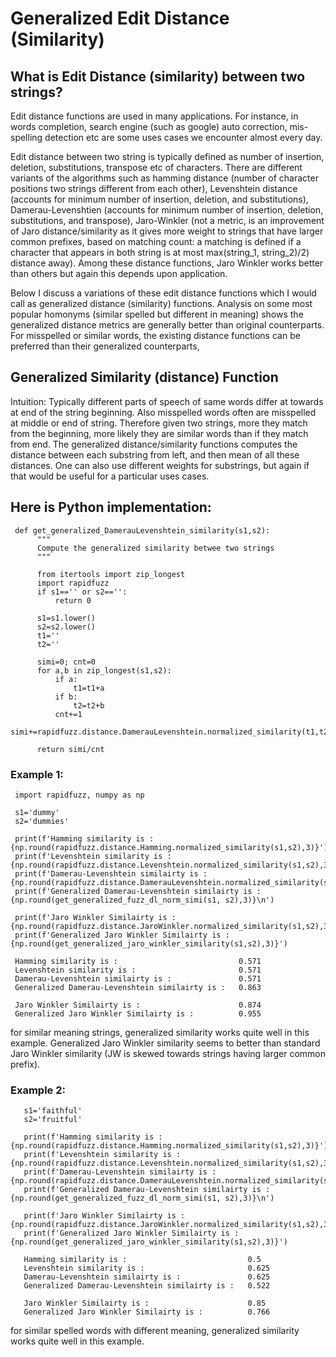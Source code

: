 # Generalized Edit Distance (Similarity)

## What is Edit Distance (similarity) between two strings?
Edit distance functions are used in many applications. For instance, in words completion, search engine (such as google) auto correction, mis-spelling detection etc are some uses cases we encounter almost every day.

Edit distance between two string is typically defined as number of insertion, deletion, substitutions, transpose etc of characters. There are different variants of the algorithms such as hamming distance (number of character positions two strings different from each other), Levenshtein distance (accounts for minimum number of insertion, deletion, and substitutions), Damerau-Levenshtien (accounts for minimum number of insertion, deletion, substitutions, and transpose), Jaro-Winkler (not a metric, is an improvement of Jaro distance/similarity as it gives more weight to strings that have larger common prefixes, based on matching count: a matching is defined if a character that appears in both string is at most max(string_1, string_2)/2) distance away). Among these distance functions, Jaro Winkler works better than others but again this depends upon application.

Below I discuss a variations of these edit distance functions which I would call as generalized distance (similarity) functions. Analysis on some most popular homonyms (similar spelled but different in meaning) shows the generalized distance metrics are generally better than original counterparts. For misspelled or similar words, the existing distance functions can be preferred than their generalized counterparts,

## Generalized Similarity (distance) Function
Intuition: Typically different parts of speech of same words differ at towards at end of the string beginning. Also misspelled words often are misspelled at middle or end of string. Therefore given two strings, more they match from the beginning, more likely they are similar words than if they match from end. The generalized distance/similarity functions computes the distance between each substring from left, and then mean of all these distances. One can also use different weights for substrings, but again if that would be useful for a particular uses cases.

## Here is Python implementation:

     def get_generalized_DamerauLevenshtein_similarity(s1,s2):
          """
          Compute the generalized similarity betwee two strings
          """
          
          from itertools import zip_longest
          import rapidfuzz
          if s1=='' or s2=='':
              return 0
          
          s1=s1.lower()
          s2=s2.lower()
          t1=''
          t2=''
          
          simi=0; cnt=0
          for a,b in zip_longest(s1,s2):
              if a:
                  t1=t1+a
              if b:
                  t2=t2+b
              cnt+=1
              simi+=rapidfuzz.distance.DamerauLevenshtein.normalized_similarity(t1,t2)
              
          return simi/cnt

### Example 1:

     import rapidfuzz, numpy as np
     
     s1='dummy'
     s2='dummies'
     
     print(f'Hamming similarity is :                           {np.round(rapidfuzz.distance.Hamming.normalized_similarity(s1,s2),3)}')
     print(f'Levenshtein similarity is :                       {np.round(rapidfuzz.distance.Levenshtein.normalized_similarity(s1,s2),3)}')
     print(f'Damerau-Levenshtein similairty is :               {np.round(rapidfuzz.distance.DamerauLevenshtein.normalized_similarity(s1,s2),3)}')
     print(f'Generalized Damerau-Levenshtein similairty is :   {np.round(get_generalized_fuzz_dl_norm_simi(s1, s2),3)}\n')
     
     print(f'Jaro Winkler Similairty is :                      {np.round(rapidfuzz.distance.JaroWinkler.normalized_similarity(s1,s2),3)}')
     print(f'Generalized Jaro Winkler Similairty is :          {np.round(get_generalized_jaro_winkler_similarity(s1,s2),3)}')
     
     Hamming similarity is :                           0.571
     Levenshtein similarity is :                       0.571
     Damerau-Levenshtein similairty is :               0.571
     Generalized Damerau-Levenshtein similairty is :   0.863
     
     Jaro Winkler Similairty is :                      0.874
     Generalized Jaro Winkler Similairty is :          0.955

for similar meaning strings, generalized similarity works quite well in this example. Generalized Jaro Winkler similarity seems to better than standard Jaro Winkler similarity (JW is skewed towards strings having larger common prefix).

### Example 2:

       s1='faithful'
       s2='fruitful'
       
       print(f'Hamming similarity is :                           {np.round(rapidfuzz.distance.Hamming.normalized_similarity(s1,s2),3)}')
       print(f'Levenshtein similarity is :                       {np.round(rapidfuzz.distance.Levenshtein.normalized_similarity(s1,s2),3)}')
       print(f'Damerau-Levenshtein similairty is :               {np.round(rapidfuzz.distance.DamerauLevenshtein.normalized_similarity(s1,s2),3)}')
       print(f'Generalized Damerau-Levenshtein similairty is :   {np.round(get_generalized_fuzz_dl_norm_simi(s1, s2),3)}\n')
     
       print(f'Jaro Winkler Similairty is :                      {np.round(rapidfuzz.distance.JaroWinkler.normalized_similarity(s1,s2),3)}')
       print(f'Generalized Jaro Winkler Similairty is :          {np.round(get_generalized_jaro_winkler_similarity(s1,s2),3)}')
       
       Hamming similarity is :                           0.5
       Levenshtein similarity is :                       0.625
       Damerau-Levenshtein similairty is :               0.625
       Generalized Damerau-Levenshtein similairty is :   0.522
       
       Jaro Winkler Similairty is :                      0.85
       Generalized Jaro Winkler Similairty is :          0.766

for similar spelled words with different meaning, generalized similarity works quite well in this example.
